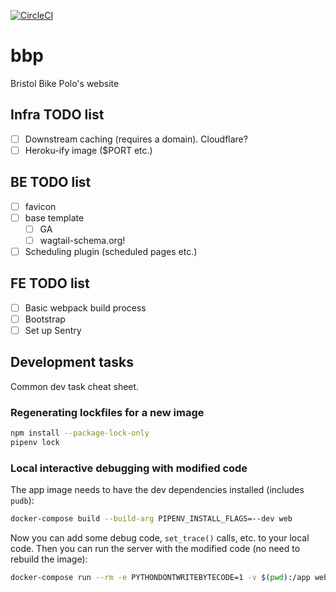 [![CircleCI](https://circleci.com/gh/bcdickinson/bbp.svg?style=svg&circle-token=33a0f73e51a4a9cf976a97afe081a2b288cacceb)](https://circleci.com/gh/bcdickinson/bbp)

# bbp
Bristol Bike Polo's website

## Infra TODO list
- [ ] Downstream caching (requires a domain). Cloudflare?
- [ ] Heroku-ify image ($PORT etc.)
  
## BE TODO list
- [ ] favicon
- [ ] base template
  - [ ] GA
  - [ ] wagtail-schema.org!
- [ ] Scheduling plugin (scheduled pages etc.)
  
## FE TODO list
- [ ] Basic webpack build process
- [ ] Bootstrap
- [ ] Set up Sentry

## Development tasks

Common dev task cheat sheet.

### Regenerating lockfiles for a new image

```sh
npm install --package-lock-only
pipenv lock
```
### Local interactive debugging with modified code

The app image needs to have the dev dependencies installed (includes `pudb`):
```sh
docker-compose build --build-arg PIPENV_INSTALL_FLAGS=--dev web
```
Now you can add some debug code, `set_trace()` calls, etc. to your local code.
Then you can run the server with the modified code (no need to rebuild the image):
```sh
docker-compose run --rm -e PYTHONDONTWRITEBYTECODE=1 -v $(pwd):/app web
```
